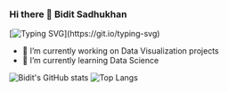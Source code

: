 ### Hi there 👋 Bidit Sadhukhan
[![Typing SVG](https://readme-typing-svg.herokuapp.com/?lines=A+Statistician+Data+Analyst+and+an;Ultralearner;All+my+project+repositories+here+.+.+.)](https://git.io/typing-svg)
<!--
**biditsadhukhan/biditsadhukhan** is a ✨ _special_ ✨ repository because its `README.md` (this file) appears on your GitHub profile.

Here are some ideas to get you started:
-->
- 🔭 I’m currently working on Data Visualization projects
- 🌱 I’m currently learning Data Science
<!-- 
- 👯 I’m looking to collaborate on ...
- 🤔 I’m looking for help with ...
- 💬 Ask me about ...
- 📫 How to reach me: ...
- 😄 Pronouns: ...
- ⚡ Fun fact: ...
-->
![Bidit's GitHub stats](https://github-readme-stats.vercel.app/api?username=biditsadhukhan&show_icons=true&theme=highcontrast)
![Top Langs](https://github-readme-stats.vercel.app/api/top-langs/?username=biditsadhukhan&show_icons=true&theme=dracula)
